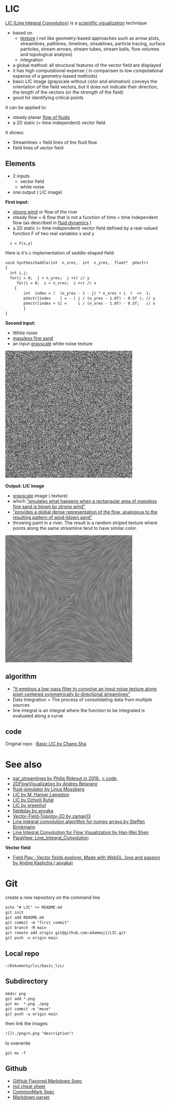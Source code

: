 # LIC

[LIC (Line Integral Convolution)](https://en.wikipedia.org/wiki/Line_integral_convolution) is a [scientific visualization](https://en.wikipedia.org/wiki/Scientific_visualization) technique
* based on 
  * [texture](https://en.wikipedia.org/wiki/Texture_advection) ( not like geometry-based approaches such as arrow plots, streamlines, pathlines, timelines, streaklines, particle tracing, surface particles, stream arrows, stream tubes, stream balls, flow volumes and topological analysis)
  * integration
* a global method: all structural features of the vector field are displayed
* it has high computational expense ( in comparisen to low computational expense of a geometry-based methods) 
* basic LIC image (grayscale without color and animation) conveys the orientation of the field vectors, but it does not indicate their direction, the length of the vectors (or the strength of the field) 
* good for identifying critical points


It can be applied to: 
* steady planar [flow of fluids](https://en.wikipedia.org/wiki/Fluid_dynamics#Steady_versus_unsteady_flow) 
* a 2D static (=  time independent) vector field 


It shows:
* Streamlines = field lines of the fluid flow
* field lines of vector field


## Elements
* 2 inputs 
  * vector field
  * white noise 
* one output ( LIC image)



__First input:__
* [strong wind](http://www.zhanpingliu.org/research/flowvis/LIC/LIC.htm) or flow of the river
* steady flow = A flow that is not a function of time = time independent flow (as described in  [fluid dynamics](https://en.wikipedia.org/wiki/Fluid_dynamics#Steady_versus_unsteady_flow) )
* a 2D static (=  time independent) vector field  defined by a real-valued function F of two real variables x and y

```
  z = F(x,y)
```

Here is it's c implementation of saddle-shaped field: 
```
void SyntheszSaddle(int  n_xres,  int  n_yres,  float*  pVectr)
{
  int i,j; 
  for(j = 0;  j < n_yres;  j ++) // y
     for(i = 0;  i < n_xres;  i ++) // x
  	{ 
   		int  index = (  (n_yres - 1 - j) * n_xres + i  )  <<  1;
   		pVectr[index    ] = - ( j / (n_yres - 1.0f) - 0.5f ); // y
   		pVectr[index + 1] =     i / (n_xres - 1.0f) - 0.5f;   // x 
     	} 
}

```

__Second input:__
* White noise  
* [massless fine sand](http://www.zhanpingliu.org/research/flowvis/LIC/LIC.htm)   
* an input [grayscale](https://en.wikipedia.org/wiki/Grayscale) white noise texture

![](./png/noise.png "noise")  


__Output: LIC image__
* [grayscale](https://en.wikipedia.org/wiki/Grayscale) image ( texture)
* which ["emulates what happens when a rectangular area of massless fine sand is blown by strong wind"](http://www.zhanpingliu.org/research/flowvis/LIC/LIC.htm)   
* ["provides a global dense representation of the flow, analogous to the resulting pattern of wind-blown sand"](http://www.zhanpingliu.org/research/flowvis/FlowVis.htm)
* throwing paint in a river. The result is a random striped texture where points along the same streamline tend to have similar color. 

   
![](./png/LIC.png "LIC")  


## algorithm 
* ["It employs a low-pass filter to convolve an input noise texture along pixel-centered symmetrically bi-directional streamlines"](http://www.zhanpingliu.org/research/flowvis/LIC/LIC.htm) 
* Data Integration = The process of consolidating data from multiple sources
* line integral is an integral where the function to be integrated is evaluated along a curve



## code

Original repo : [Basic LIC by Chang Sha](https://github.com/pkuwwt/LIC/blob/master/basic_lic.c)

# See also
* [par_streamlines by Philip Rideout in 2019.](https://prideout.net/blog/par_streamlines/), [c code](https://github.com/prideout/streamlines_demo), 
* [2DFlowVisualization by Andres Bejarano](https://github.com/andresbejarano/2DFlowVisualization)
* [fluid-simulator by Linus Mossberg](https://github.com/linusmossberg/fluid-simulator)
* [LIC by M. Harper Langston](https://github.com/harperlangston/LIC)
* [LIC by  Dzhelil Rufat](https://github.com/drufat/licpy)
* [LIC by greenhol](https://github.com/greenhol/deLICious)
* [fieldplay by anvaka](https://github.com/anvaka/fieldplay)
* [Vector-Field-Topolgy-2D by zaman13](https://github.com/zaman13/Vector-Field-Topolgy-2D)
* [Line integral convolution algorithm for numpy arrays by Steffen Brinkmann](https://gitlab.com/szs/lic)
* [Line Integral Convolution for Flow Visualization by Han-Wei Shen](https://www.youtube.com/watch?v=qzFArXB3AFM)
* [ParaView: Line_Integral_Convolution](https://www.paraview.org/Wiki/ParaView/Line_Integral_Convolution)


__Vector field__
* [Field Play : Vector fields explorer. Made with WebGL, love and passion by Andrei Kashcha ( anvaka) ](https://github.com/anvaka/fieldplay)

# Git

create a new repository on the command line
```
echo "# LIC" >> README.md
git init
git add README.md
git commit -m "first commit"
git branch -M main
git remote add origin git@github.com:adammaj1/LIC.git
git push -u origin main
```
## Local repo
```
~/Dokumenty/lic/basic_lic/ 

```




## Subdirectory

```git
mkdir png
git add *.png
git mv  *.png ./png
git commit -m "move"
git push -u origin main
```
then link the images:

```txt
![](./png/n.png "description") 

```

to overwrite

```
git mv -f 
```



## Github
* [GitHub Flavored Markdown Spec](https://github.github.com/gfm/)
* [md cheat sheet](http://mdcheatsheet.com/)
* [CommonMark Spec](https://spec.commonmark.org)
* [Markdown parser ](https://markdown-it.github.io/)
